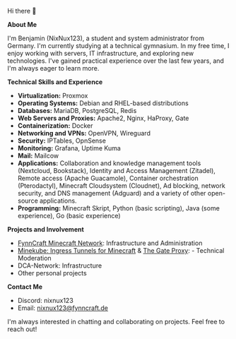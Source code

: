 Hi there 👋

**About Me**

I'm Benjamin (NixNux123), a student and system administrator from Germany. I'm currently studying at a technical gymnasium. In my free time, I enjoy working with servers, IT infrastructure, and exploring new technologies. I've gained practical experience over the last few years, and I'm always eager to learn more.

**Technical Skills and Experience**

* **Virtualization:** Proxmox
* **Operating Systems:** Debian and RHEL-based distributions
* **Databases:** MariaDB, PostgreSQL, Redis
* **Web Servers and Proxies:** Apache2, Nginx, HaProxy, Gate
* **Containerization:** Docker
* **Networking and VPNs:** OpenVPN, Wireguard
* **Security:** IPTables, OpnSense
* **Monitoring:** Grafana, Uptime Kuma
* **Mail:** Mailcow
* **Applications:** Collaboration and knowledge management tools (Nextcloud, Bookstack), Identity and Access Management (Zitadel), Remote access (Apache Guacamole), Container orchestration (Pterodactyl), Minecraft Cloudsystem (Cloudnet), Ad blocking, network security, and DNS management (Adguard) and a variety of other open-source applications.
* **Programming:** Minecraft Skript, Python (basic scripting), Java (some experience), Go (basic experience)

**Projects and Involvement**

* [FynnCraft Minecraft Network](https://www.fynncraft.de): Infrastructure and Administration
* [Minekube: Ingress Tunnels for Minecraft](https://connect.minekube.com) & [The Gate Proxy](https://gate.minekube.com): - Technical Moderation
* DCA-Network: Infrastructure
* Other personal projects

**Contact Me**

* Discord: nixnux123
* Email: nixnux123@fynncraft.de

I'm always interested in chatting and collaborating on projects. Feel free to reach out!
